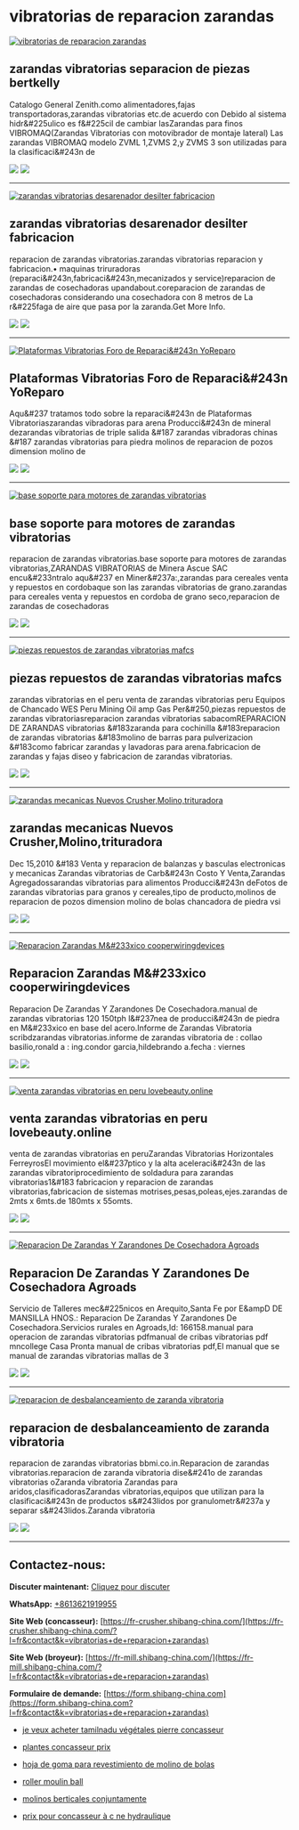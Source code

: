 # vibratorias de reparacion zarandas

<a href="https://swt.shibang-china.com/?l=fr&img&k=vibratorias+de+reparacion+zarandas" target="_blank">![vibratorias de reparacion zarandas](http://static.shibang-china.com/all-800x300/1480.jpg)</a>

## zarandas vibratorias separacion de piezas bertkelly
Catalogo General Zenith.como alimentadores,fajas transportadoras,zarandas vibratorias etc.de acuerdo con Debido al sistema hidr&#225ulico es f&#225cil de cambiar lasZarandas para finos VIBROMAQ(Zarandas Vibratorias con motovibrador de montaje lateral) Las zarandas VIBROMAQ modelo ZVML 1,ZVMS 2,y ZVMS 3 son utilizadas para la clasificaci&#243n de


<a href="https://whatsapp.shibangsoft.com/WhatsApp.php" target="_blank" title="WhatsApp">![](http://static.shibang-china.com/icon/whatsapp.png)</a> <a href="https://swt.shibang-china.com/?l=fr&icon&k=vibratorias+de+reparacion+zarandas" target="_blank">![](http://static.shibang-china.com/icon/chat-fr.png)</a>

---

<a href="https://swt.shibang-china.com/?l=fr&img&k=vibratorias+de+reparacion+zarandas" target="_blank">![zarandas vibratorias desarenador desilter fabricacion](http://static.shibang-china.com/all-800x300/606.jpg)</a>

## zarandas vibratorias desarenador desilter fabricacion
reparacion de zarandas vibratorias.zarandas vibratorias reparacion y fabricacion.• maquinas triruradoras (reparaci&#243n,fabricaci&#243n,mecanizados y service)reparacion de zarandas de cosechadoras upandabout.coreparacion de zarandas de cosechadoras considerando una cosechadora con 8 metros de La r&#225faga de aire que pasa por la zaranda.Get More Info.


<a href="https://whatsapp.shibangsoft.com/WhatsApp.php" target="_blank" title="WhatsApp">![](http://static.shibang-china.com/icon/whatsapp.png)</a> <a href="https://swt.shibang-china.com/?l=fr&icon&k=vibratorias+de+reparacion+zarandas" target="_blank">![](http://static.shibang-china.com/icon/chat-fr.png)</a>

---

<a href="https://swt.shibang-china.com/?l=fr&img&k=vibratorias+de+reparacion+zarandas" target="_blank">![Plataformas Vibratorias Foro de Reparaci&#243n YoReparo](http://static.shibang-china.com/all-800x300/1318.jpg)</a>

## Plataformas Vibratorias Foro de Reparaci&#243n YoReparo
Aqu&#237 tratamos todo sobre la reparaci&#243n de Plataformas Vibratoriaszarandas vibradoras para arena Producci&#243n de mineral dezarandas vibratorias de triple salida &#187 zarandas vibradoras chinas &#187 zarandas vibratorias para piedra molinos de reparacion de pozos dimension molino de


<a href="https://whatsapp.shibangsoft.com/WhatsApp.php" target="_blank" title="WhatsApp">![](http://static.shibang-china.com/icon/whatsapp.png)</a> <a href="https://swt.shibang-china.com/?l=fr&icon&k=vibratorias+de+reparacion+zarandas" target="_blank">![](http://static.shibang-china.com/icon/chat-fr.png)</a>

---

<a href="https://swt.shibang-china.com/?l=fr&img&k=vibratorias+de+reparacion+zarandas" target="_blank">![base soporte para motores de zarandas vibratorias](http://static.shibang-china.com/all-800x300/1189.jpg)</a>

## base soporte para motores de zarandas vibratorias
reparacion de zarandas vibratorias.base soporte para motores de zarandas vibratorias,ZARANDAS VIBRATORIAS de Minera Ascue SAC encu&#233ntralo aqu&#237 en Miner&#237a:,zarandas para cereales venta y repuestos en cordobaque son las zarandas vibratorias de grano.zarandas para cereales venta y repuestos en cordoba de grano seco,reparacion de zarandas de cosechadoras


<a href="https://whatsapp.shibangsoft.com/WhatsApp.php" target="_blank" title="WhatsApp">![](http://static.shibang-china.com/icon/whatsapp.png)</a> <a href="https://swt.shibang-china.com/?l=fr&icon&k=vibratorias+de+reparacion+zarandas" target="_blank">![](http://static.shibang-china.com/icon/chat-fr.png)</a>

---

<a href="https://swt.shibang-china.com/?l=fr&img&k=vibratorias+de+reparacion+zarandas" target="_blank">![piezas repuestos de zarandas vibratorias mafcs](http://static.shibang-china.com/all-800x300/875.jpg)</a>

## piezas repuestos de zarandas vibratorias mafcs
zarandas vibratorias en el peru venta de zarandas vibratorias peru Equipos de Chancado WES Peru Mining Oil amp Gas Per&#250,piezas repuestos de zarandas vibratoriasreparacion zarandas vibratorias sabacomREPARACION DE ZARANDAS vibratorias &#183zaranda para cochinilla &#183reparacion de zarandas vibratorias &#183molino de barras para pulverizacion &#183como fabricar zarandas y lavadoras para arena.fabricacion de zarandas y fajas diseo y fabricacion de zarandas vibratorias.


<a href="https://whatsapp.shibangsoft.com/WhatsApp.php" target="_blank" title="WhatsApp">![](http://static.shibang-china.com/icon/whatsapp.png)</a> <a href="https://swt.shibang-china.com/?l=fr&icon&k=vibratorias+de+reparacion+zarandas" target="_blank">![](http://static.shibang-china.com/icon/chat-fr.png)</a>

---

<a href="https://swt.shibang-china.com/?l=fr&img&k=vibratorias+de+reparacion+zarandas" target="_blank">![zarandas mecanicas Nuevos Crusher,Molino,trituradora](http://static.shibang-china.com/all-800x300/1257.jpg)</a>

## zarandas mecanicas Nuevos Crusher,Molino,trituradora
Dec 15,2010 &#183 Venta y reparacion de balanzas y basculas electronicas y mecanicas Zarandas vibratorias de Carb&#243n Costo Y Venta,Zarandas Agregadossarandas vibratorias para alimentos Producci&#243n deFotos de zarandas vibratorias para granos y cereales,tipo de producto,molinos de reparacion de pozos dimension molino de bolas chancadora de piedra vsi


<a href="https://whatsapp.shibangsoft.com/WhatsApp.php" target="_blank" title="WhatsApp">![](http://static.shibang-china.com/icon/whatsapp.png)</a> <a href="https://swt.shibang-china.com/?l=fr&icon&k=vibratorias+de+reparacion+zarandas" target="_blank">![](http://static.shibang-china.com/icon/chat-fr.png)</a>

---

<a href="https://swt.shibang-china.com/?l=fr&img&k=vibratorias+de+reparacion+zarandas" target="_blank">![Reparacion Zarandas M&#233xico cooperwiringdevices](http://static.shibang-china.com/all-800x300/409.jpg)</a>

## Reparacion Zarandas M&#233xico cooperwiringdevices
Reparacion De Zarandas Y Zarandones De Cosechadora.manual de zarandas vibratorias 120 150tph l&#237nea de producci&#243n de piedra en M&#233xico en base del acero.Informe de Zarandas Vibratoria scribdzarandas vibratorias.informe de zarandas vibratoria de : collao basilio,ronald a : ing.condor garcia,hildebrando a.fecha : viernes


<a href="https://whatsapp.shibangsoft.com/WhatsApp.php" target="_blank" title="WhatsApp">![](http://static.shibang-china.com/icon/whatsapp.png)</a> <a href="https://swt.shibang-china.com/?l=fr&icon&k=vibratorias+de+reparacion+zarandas" target="_blank">![](http://static.shibang-china.com/icon/chat-fr.png)</a>

---

<a href="https://swt.shibang-china.com/?l=fr&img&k=vibratorias+de+reparacion+zarandas" target="_blank">![venta zarandas vibratorias en peru lovebeauty.online](http://static.shibang-china.com/all-800x300/552.jpg)</a>

## venta zarandas vibratorias en peru lovebeauty.online
venta de zarandas vibratorias en peruZarandas Vibratorias Horizontales FerreyrosEl movimiento el&#237ptico y la alta aceleraci&#243n de las zarandas vibratoriprocedimiento de soldadura para zarandas vibratorias1&#183 fabricacion y reparacion de zarandas vibratorias,fabricacion de sistemas motrises,pesas,poleas,ejes.zarandas de 2mts x 6mts.de 180mts x 55omts.


<a href="https://whatsapp.shibangsoft.com/WhatsApp.php" target="_blank" title="WhatsApp">![](http://static.shibang-china.com/icon/whatsapp.png)</a> <a href="https://swt.shibang-china.com/?l=fr&icon&k=vibratorias+de+reparacion+zarandas" target="_blank">![](http://static.shibang-china.com/icon/chat-fr.png)</a>

---

<a href="https://swt.shibang-china.com/?l=fr&img&k=vibratorias+de+reparacion+zarandas" target="_blank">![Reparacion De Zarandas Y Zarandones De Cosechadora Agroads](http://static.shibang-china.com/all-800x300/1513.jpg)</a>

## Reparacion De Zarandas Y Zarandones De Cosechadora Agroads
Servicio de Talleres mec&#225nicos en Arequito,Santa Fe por E&ampD DE MANSILLA HNOS.: Reparacion De Zarandas Y Zarandones De Cosechadora.Servicios rurales en Agroads,Id: 166158.manual para operacion de zarandas vibratorias pdfmanual de cribas vibratorias pdf mncollege Casa Pronta manual de cribas vibratorias pdf,El manual que se manual de zarandas vibratorias mallas de 3


<a href="https://whatsapp.shibangsoft.com/WhatsApp.php" target="_blank" title="WhatsApp">![](http://static.shibang-china.com/icon/whatsapp.png)</a> <a href="https://swt.shibang-china.com/?l=fr&icon&k=vibratorias+de+reparacion+zarandas" target="_blank">![](http://static.shibang-china.com/icon/chat-fr.png)</a>

---

<a href="https://swt.shibang-china.com/?l=fr&img&k=vibratorias+de+reparacion+zarandas" target="_blank">![reparacion de desbalanceamiento de zaranda vibratoria](http://static.shibang-china.com/all-800x300/806.jpg)</a>

## reparacion de desbalanceamiento de zaranda vibratoria
reparacion de zarandas vibratorias bbmi.co.in.Reparacion de zarandas vibratorias.reparacion de zaranda vibratoria dise&#241o de zarandas vibratorias oZaranda vibratoria Zarandas para aridos,clasificadorasZarandas vibratorias,equipos que utilizan para la clasificaci&#243n de productos s&#243lidos por granulometr&#237a y separar s&#243lidos.Zaranda vibratoria


<a href="https://whatsapp.shibangsoft.com/WhatsApp.php" target="_blank" title="WhatsApp">![](http://static.shibang-china.com/icon/whatsapp.png)</a> <a href="https://swt.shibang-china.com/?l=fr&icon&k=vibratorias+de+reparacion+zarandas" target="_blank">![](http://static.shibang-china.com/icon/chat-fr.png)</a>

---
## Contactez-nous:

**Discuter maintenant:** [Cliquez pour discuter](https://swt.shibang-china.com?l=fr&contact&k=vibratorias+de+reparacion+zarandas)

**WhatsApp:**  [+8613621919955](https://whatsapp.shibangsoft.com/WhatsApp.php)

**Site Web (concasseur):** [https://fr-crusher.shibang-china.com/](https://fr-crusher.shibang-china.com/?l=fr&contact&k=vibratorias+de+reparacion+zarandas)

**Site Web (broyeur):** [https://fr-mill.shibang-china.com/](https://fr-mill.shibang-china.com/?l=fr&contact&k=vibratorias+de+reparacion+zarandas)

**Formulaire de demande:** [https://form.shibang-china.com](https://form.shibang-china.com?l=fr&contact&k=vibratorias+de+reparacion+zarandas)

* [je veux acheter tamilnadu végétales pierre concasseur](../61/je%20veux%20acheter%20tamilnadu%20v%C3%A9g%C3%A9tales%20pierre%20concasseur.md)

* [plantes concasseur prix](../61/plantes%20concasseur%20prix.md)

* [hoja de goma para revestimiento de molino de bolas](../64/hoja%20de%20goma%20para%20revestimiento%20de%20molino%20de%20bolas.md)

* [roller moulin ball](../65/roller%20moulin%20ball.md)

* [molinos berticales conjuntamente](../64/molinos%20berticales%20conjuntamente.md)

* [prix pour concasseur à c ne hydraulique](../61/prix%20pour%20concasseur%20%C3%A0%20c%20ne%20hydraulique.md)